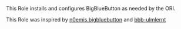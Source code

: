 This Role installs and configures BigBlueButton as needed by the ORI.  

This Role was inspired by [n0emis.bigbluebutton](https://github.com/n0emis/ansible-role-bigbluebutton) and [bbb-ulmlernt](https://github.com/stadtulm/a13-ansible/tree/master/roles/bbb-ulmlernt)
